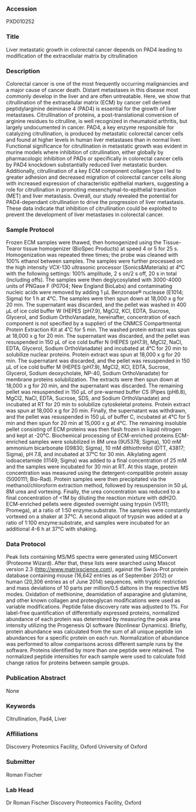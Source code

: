 ### Accession
PXD010252

### Title
Liver metastatic growth in colorectal cancer depends on PAD4 leading to modification of the extracellular matrix by citrullination

### Description
Colorectal cancer is one of the most frequently occurring malignancies and a major cause of cancer death. Distant metastases in this disease most commonly develop in the liver and are often untreatable.  Here, we show that citrullination of the extracellular matrix (ECM) by cancer cell derived peptidylarginine deiminase 4 (PAD4) is essential for the growth of liver metastases.  Citrullination of proteins, a post-translational conversion of arginine residues to citrulline, is well recognized in rheumatoid arthritis, but largely undocumented in cancer. PAD4, a key enzyme responsible for catalyzing citrullination, is produced by metastatic colorectal cancer cells and found at higher levels in human liver metastases than in normal liver. Functional significance for citrullination in metastatic growth was evident in murine models where inhibition of citrullination, either globally by pharmacologic inhibition of PADs or specifically in colorectal cancer cells by PAD4 knockdown substantially reduced liver metastatic burden. Additionally, citrullination of a key ECM component collagen type I led to greater adhesion and decreased migration of colorectal cancer cells along with increased expression of characteristic epithelial markers, suggesting a role for citrullination in promoting mesenchymal-to-epithelial transition (MET) and liver metastasis. Overall, our study revealed the potential for PAD4-dependant citrullination to drive the progression of liver metastasis. These data indicate that inhibition of citrullination could be exploited to prevent the development of liver metastases in colorectal cancer.

### Sample Protocol
Frozen ECM samples were thawed, then homogenized using the Tissue-Tearor tissue homogenizer (BioSpec Products) at speed 4 or 5 for 25 s. Homogenization was repeated three times; the probe was cleaned with 100% ethanol between samples. The samples were further processed on the high intensity VCX-130 ultrasonic processor (Sonics&Materials) at 4°C with the following settings: 100% amplitude, 2 s on/2 s off, 20 s in total (including offs). The samples were then deglycosylated with 3000-4000 units of PNGase F (P0704; New England BioLabs) and contaminating nucleic acids were removed by adding 1 μL Benzonase® nuclease (E1014; Sigma) for 1 h at 4°C. The samples were then spun down at 18,000 x g for 20 min. The supernatant was discarded, and the pellet was washed in 400 μL of ice cold buffer W (HEPES (pH7.9), MgCl2, KCl, EDTA, Sucrose, Glycerol, and Sodium OrthoVanadate, hereinafter, concentration of each component is not specified by a supplier) of the CNMCS Compartmental Protein Extraction Kit at 4˚C for 5 min. The washed protein extract was spun at 18,000 x g for 20 min. The supernatant was discarded, and the pellet was resuspended in 150 μL of ice cold buffer N (HEPES (pH7.9), MgCl2, NaCl, EDTA, Glycerol, Sodium OrthoVanadate) and incubated at 4°C for 20 min to solubilize nuclear proteins. Protein extract was spun at 18,000 x g for 20 min. The supernatant was discarded, and the pellet was resuspended in 150 μL of ice cold buffer M (HEPES (pH7.9), MgCl2, KCl, EDTA, Sucrose, Glycerol, Sodium deoxycholate, NP-40, Sodium OrthoVanadate) for membrane proteins solubilization. The extracts were then spun down at 18,000 x g for 20 min, and the supernatant was discarded. The remaining pellet was resuspended in 150 μL of pre-warmed buffer CS (Pipes (pH6.8), MgCl2, NaCl, EDTA, Sucrose, SDS, and Sodium OrthoVanadate) and incubated at RT for 20 min to solubilize cytoskeletal proteins. Protein extract was spun at 18,000 x g for 20 min. Finally, the supernatant was withdrawn, and the pellet was resuspended in 150 μL of buffer C, incubated at 4°C for 5 min and then spun for 20 min at 15,000 x g at 4°C. The remaining insoluble pellet consisting of ECM proteins was then flash frozen in liquid nitrogen and kept at -20°C. Biochemical processing of ECM-enriched proteins ECM-enriched samples were solubilized in 8M urea (9U5378; Sigma), 100 mM ammonium bicarbonate (09830; Sigma), 10 mM dithiothreitol (DTT, 43817; Sigma), pH 7.8, and incubated at 37°C for 30 min. Alkylating agent iodoacetamide (I1149; Sigma) was added to a final concentration of 25 mM and the samples were incubated for 30 min at RT. At this stage, protein concentration was measured using the detergent-compatible protein assay (5000111; Bio-Rad). Protein samples were then precipitated via the methanol/chloroform extraction method, followed by resuspension in 50 μL 8M urea and vortexing. Finally, the urea concentration was reduced to a final concentration of <1M by diluting the reaction mixture with ddH2O. ECM-enriched pellets were digested overnight using trypsin (V5111; Promega), at a ratio of 1:50 enzyme:substrate. The samples were constantly vortexed on a shaker at 37°C. A second aliquot of trypsin was added at a ratio of 1:100 enzyme:substrate, and samples were incubated for an additional 4-6 h at 37°C with shaking.

### Data Protocol
Peak lists containing MS/MS spectra were generated using MSConvert (Proteome Wizard). After that, these lists were searched using Mascot version 2.3 (http://www.matrixscience.com), against the Swiss-Prot protein database containing mouse (16,642 entries as of September 2012) or human (20,306 entries as of June 2014) sequences, with tryptic restriction and mass deviations of 10 parts per million/0.5 daltons in the respective MS modes. Oxidation of methionine, deamidation of asparagine and glutamine, and other known collagen and proteoglycan modifications were used as variable modifications. Peptide false discovery rate was adjusted to 1%. For label-free quantification of differentially expressed proteins, normalized abundance of each protein was determined by measuring the peak area intensity utilizing the Progenesis QI software (Nonlinear Dynamics). Briefly, protein abundance was calculated from the sum of all unique peptide ion abundances for a specific protein on each run. Normalization of abundance was performed to allow comparisons across different sample runs by the software. Proteins identified by more than one peptide were retained. The normalized peptide intensities for each sample were used to calculate fold change ratios for proteins between sample groups.

### Publication Abstract
None

### Keywords
Citrullination, Pad4, Liver

### Affiliations
Discovery Proteomics Facility, Oxford
University of Oxford

### Submitter
Roman Fischer

### Lab Head
Dr Roman Fischer
Discovery Proteomics Facility, Oxford


